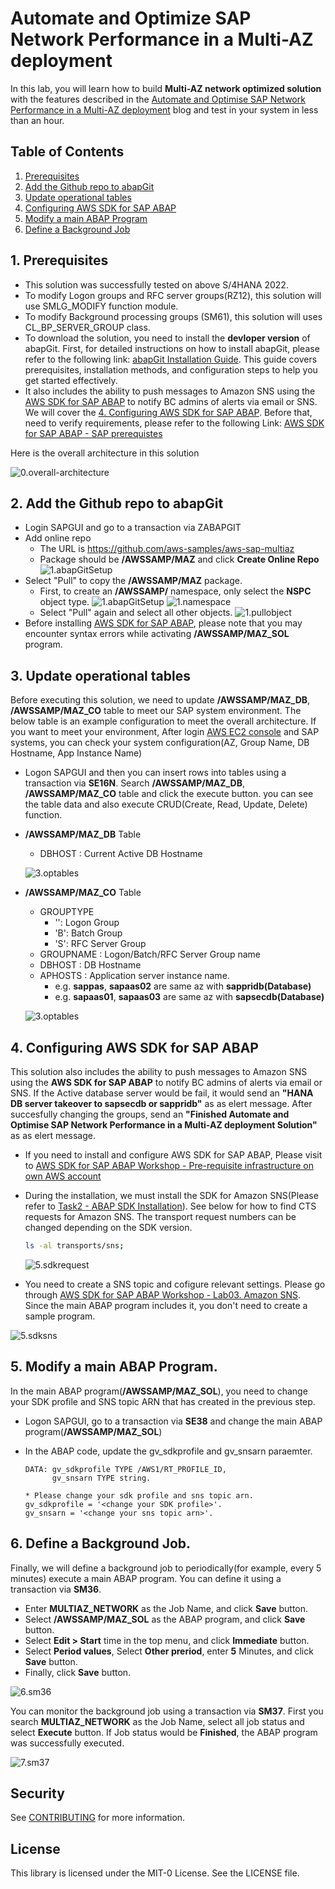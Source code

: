 # Automate and Optimize SAP Network Performance in a Multi-AZ deployment

In this lab, you will learn how to build **Multi-AZ network optimized solution** with the features described in the [Automate and Optimise SAP Network Performance in a Multi-AZ deployment](https://quip-amazon.com/cWW0A5ofzPsn/) blog and test in your system in less than an hour. 

## Table of Contents

1. [Prerequisites](#1-prerequisites)
2. [Add the Github repo to abapGit](#2-add-the-github-repo-to-abapgit)
3. [Update operational tables](#3-update-operational-tables)
4. [Configuring AWS SDK for SAP ABAP](#4-configuring-aws-sdk-for-sap-abap)
5. [Modify a main ABAP Program](#5-modify-a-main-abap-program)
6. [Define a Background Job](#6-define-a-background-job)


## 1. Prerequisites

* This solution was successfully tested on above S/4HANA 2022.
* To modify Logon groups and RFC server groups(RZ12), this solution will use SMLG_MODIFY function module.
* To modify Background processing groups (SM61), this solution will uses CL_BP_SERVER_GROUP class.
* To download the solution, you need to install the **devloper version** of abapGit. First, for detailed instructions on how to install abapGit, please refer to the following link: [abapGit Installation Guide](https://docs.abapgit.org/user-guide/getting-started/install.html). This guide covers prerequisites, installation methods, and configuration steps to help you get started effectively.
* It also includes the ability to push messages to Amazon SNS using the [AWS SDK for SAP ABAP](https://aws.amazon.com/blogs/awsforsap/getting-started-with-aws-sdk-for-sap-abap/) to notify BC admins of alerts via email or SNS. We will cover the [4. Configuring AWS SDK for SAP ABAP](#4-configuring-aws-sdk-for-sap-abap). Before that, need to verify requirements, please refer to the following Link: [AWS SDK for SAP ABAP - SAP prerequistes](https://docs.aws.amazon.com/sdk-for-sapabap/latest/developer-guide/prerequisites.html) 

Here is the overall architecture in this solution

![0.overall-architecture](./readmeImage/0.overall-architecture.png)


## 2. Add the Github repo to abapGit

* Login SAPGUI and go to a transaction via ZABAPGIT
* Add online repo 
    * The URL is https://github.com/aws-samples/aws-sap-multiaz
    * Package should be **/AWSSAMP/MAZ** and click **Create Online Repo**
    ![1.abapGitSetup](./readmeImage/1.abapGitSetup.png)
* Select "Pull" to copy the **/AWSSAMP/MAZ** package.
    * First, to create an **/AWSSAMP/** namespace, only select the **NSPC** object type.
      ![1.abapGitSetup](./readmeImage/1.hitthepull.png)
      ![1.namespace](./readmeImage/1.namespace.png)
    * Select "Pull" again and select all other objects.
      ![1.pullobject](./readmeImage/1.pullobject.png)  
 * Before installing [AWS SDK for SAP ABAP](#4-configuring-aws-sdk-for-sap-abap), please note that you may encounter syntax errors while activating **/AWSSAMP/MAZ_SOL** program.  

## 3. Update operational tables

Before executing this solution, we need to update **/AWSSAMP/MAZ_DB**, **/AWSSAMP/MAZ_CO** table to meet our SAP system environment. The below table is an example configuration to meet the overall architecture. If you want to meet your environment, After login [AWS EC2 console](https://us-east-1.console.aws.amazon.com/ec2/home?region=us-east-1#Instances:) and SAP systems, you can check your system configuration(AZ, Group Name, DB Hostname, App Instance Name) 

* Logon SAPGUI and then you can insert rows into tables using a transaction via **SE16N**. Search **/AWSSAMP/MAZ_DB**, **/AWSSAMP/MAZ_CO** table and click the execute button. you can see the table data and also execute CRUD(Create, Read, Update, Delete) function.

* **/AWSSAMP/MAZ_DB** Table
    * DBHOST : Current Active DB Hostname

    ![3.optables](./readmeImage/3.AWSSAMP-MAZ-DB.png)

* **/AWSSAMP/MAZ_CO** Table
    * GROUPTYPE
        * '': Logon Group
        * 'B': Batch Group
        * 'S': RFC Server Group
    * GROUPNAME : Logon/Batch/RFC Server Group name
    * DBHOST : DB Hostname
    * APHOSTS : Application server instance name.
        * e.g. **sappas**, **sapaas02** are same az with **sappridb(Database)**
        * e.g. **sapaas01**, **sapaas03** are same az with **sapsecdb(Database)**
    
    ![3.optables](./readmeImage/3.optables.png)


## 4. Configuring AWS SDK for SAP ABAP

This solution also includes the ability to push messages to Amazon SNS using the **AWS SDK for SAP ABAP** to notify BC admins of alerts via email or SNS. If the Active database server would be fail, it would send an **"HANA DB server takeover to sapsecdb or sappridb"** as as elert message. After succesfully changing the groups, send an **"Finished Automate and Optimise SAP Network Performance in a Multi-AZ deployment Solution"** as as elert message.

* If you need to install and configure AWS SDK for SAP ABAP, Please visit to [AWS SDK for SAP ABAP Workshop - Pre-requisite infrastructure on own AWS account](https://catalog.workshops.aws/abapsdk/en-US/lab99)
* During the installation, we must install the SDK for Amazon SNS(Please refer to [Task2 - ABAP SDK Installation](https://catalog.workshops.aws/abapsdk/en-US/lab99/lab99-02)). See below for how to find CTS requests for Amazon SNS. The transport request numbers can be changed depending on the SDK version.

    ```Bash
    ls -al transports/sns;
    ```
    ![5.sdkrequest](./readmeImage/5.sdksnsrequest.png)

* You need to create a SNS topic and cofigure relevant settings. Please go through [AWS SDK for SAP ABAP Workshop - Lab03. Amazon SNS](https://catalog.workshops.aws/abapsdk/en-US/lab03). Since the main ABAP program includes it, you don't need to create a sample program.
    
![5.sdksns](./readmeImage/5.sdksns.png)

## 5. Modify a main ABAP Program.

In the main ABAP program(**/AWSSAMP/MAZ_SOL**), you need to change your SDK profile and SNS topic ARN that has created in the previous step.

* Logon SAPGUI, go to a transaction via **SE38** and change the main ABAP program(**/AWSSAMP/MAZ_SOL**)
* In the ABAP code, update the gv_sdkprofile and gv_snsarn paraemter.


    ```ABAP
    DATA: gv_sdkprofile TYPE /AWS1/RT_PROFILE_ID,
          gv_snsarn TYPE string.

    * Please change your sdk profile and sns topic arn.
    gv_sdkprofile = '<change your SDK profile>'.
    gv_snsarn = '<change your sns topic arn>'.
    ```

## 6. Define a Background Job.

Finally, we will define a background job to periodically(for example, every 5 minutes) execute a main ABAP program. You can define it using a transaction via **SM36**.

* Enter **MULTIAZ_NETWORK** as the Job Name, and click **Save** button.
* Select **/AWSSAMP/MAZ_SOL** as the ABAP program, and click **Save** button.
* Select **Edit > Start** time in the top menu, and click **Immediate** button.
* Select **Period values**, Select **Other preriod**, enter **5** Minutes, and click **Save** button.
* Finally, click **Save** button.

![6.sm36](./readmeImage/6.sm36.png)

You can monitor the background job using a transaction via **SM37**. First you search **MULTIAZ_NETWORK** as the Job Name, select all job status and select **Execute** button.
If Job status would be **Finished**, the ABAP program was successfully executed. 

![7.sm37](./readmeImage/7.sm37.png)



## Security

See [CONTRIBUTING](CONTRIBUTING.md#security-issue-notifications) for more information.

## License

This library is licensed under the MIT-0 License. See the LICENSE file.


